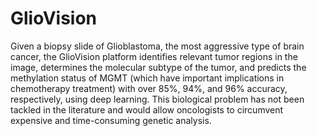 # GlioVision
Given a biopsy slide of Glioblastoma, the most aggressive type of brain cancer, the GlioVision platform identifies
relevant tumor regions in the image, determines the molecular subtype of the tumor, and predicts the methylation status of MGMT
(which have important implications in chemotherapy treatment) with over 85%, 94%, and 96% accuracy, respectively, using deep learning. 
This biological problem has not been tackled in the literature and would allow oncologists to circumvent expensive and time-consuming 
genetic analysis.   
